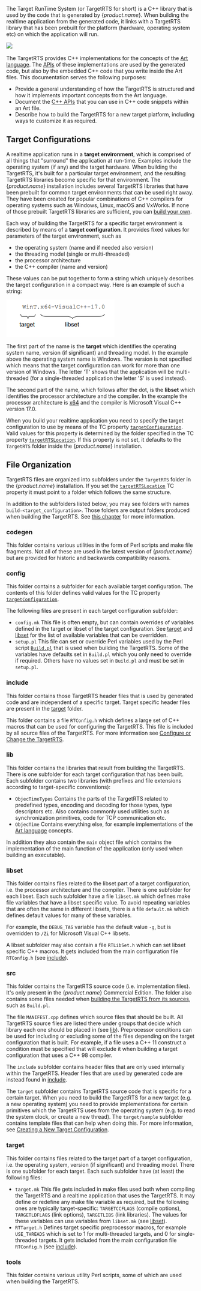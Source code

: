The Target RunTime System (or TargetRTS for short) is a C++ library that is used by the code that is generated by {$product.name$}. When building the realtime application from the generated code, it links with a TargetRTS library that has been prebuilt for the platform (hardware, operating system etc) on which the application will run.

![](../art-lang/images/TargetRTS.png)

The TargetRTS provides C++ implementations for the concepts of the [Art language](../art-lang). The [APIs](../targetrts-api/index.html) of these implementations are used by the generated code, but also by the embedded C++ code that you write inside the Art files. This documentation serves the following purposes:

* Provide a general understanding of how the TargetRTS is structured and how it implements important concepts from the Art language.
* Document the [C++ APIs](../targetrts-api/index.html) that you can use in C++ code snippets within an Art file.
* Describe how to build the TargetRTS for a new target platform, including ways to customize it as required.

## Target Configurations
A realtime application runs in a **target environment**, which is comprised of all things that "surround" the application at run-time. Examples include the operating system (if any) and the target hardware. When building the TargetRTS, it's built for a particular target environment, and the resulting TargetRTS libraries become specific for that environment. The {$product.name$} installation includes several TargetRTS libraries that have been prebuilt for common target environments that can be used right away. They have been created for popular combinations of C++ compilers for operating systems such as Windows, Linux, macOS and VxWorks. If none of those prebuilt TargetRTS libraries are sufficient, you can [build your own](build.md#creating-a-new-target-configuration).

Each way of building the TargetRTS for a specific target environment is described by means of a **target configuration**. It provides fixed values for parameters of the target environment, such as

* the operating system (name and if needed also version)
* the threading model (single or multi-threaded)
* the processor architecture
* the C++ compiler (name and version)

These values can be put together to form a string which uniquely describes the target configuration in a compact way. Here is an example of such a string:

![](images/target_config_name.png)

The first part of the name is the **target** which identifies the operating system name, version (if significant) and threading model. In the example
above the operating system name is Windows. The version is not specified which
means that the target configuration can work for more than one version of Windows.
The letter 'T' shows that the application will be multi-threaded (for a single-threaded application the letter 'S' is used instead).

The second part of the name, which follows after the dot, is the **libset** which identifies the processor architecture and the compiler. In the example the processor architecture is [x64](https://en.wikipedia.org/wiki/X86-64) and the compiler is Microsoft Visual C++ version 17.0.

When you build your realtime application you need to specify the target configuration to use by means of the TC property [`targetConfiguration`](../building/transformation-configurations.md#targetconfiguration). Valid values for this property is determined by the folder specified in the TC property [`targetRTSLocation`](../building/transformation-configurations.md#targetrtslocation). If this property is not set, it defaults to the `TargetRTS` folder inside the {$product.name$} installation.

## File Organization
TargetRTS files are organized into subfolders under the `TargetRTS` folder in the {$product.name$} installation. If you set the [`targetRTSLocation`](../building/transformation-configurations.md#targetrtslocation) TC property it must point to a folder which follows the same structure.

In addition to the subfolders listed below, you may see folders with names `build-<target_configuration>`. Those folders are output folders produced when building the TargetRTS. See [this chapter](build.md#build) for more information.

### codegen
This folder contains various utilities in the form of Perl scripts and make file fragments. Not all of these are used in the latest version of {$product.name$} but are provided for historic and backwards compatibility reasons.

### config
This folder contains a subfolder for each available target configuration. The contents of this folder defines valid values for the TC property [`targetConfiguration`](../building/transformation-configurations.md#targetconfiguration).

The following files are present in each target configuration subfolder:

* `config.mk` This file is often empty, but can contain overrides of variables defined in the target or libset of the target configuration. See [target](#target) and [libset](#libset) for the list of available variables that can be overridden.
* `setup.pl` This file can set or override Perl variables used by the Perl script [`Build.pl`](build.md#build) that is used when building the TargetRTS. Some of the variables have defaults set in `Build.pl` which you only need to override if required. Others have no values set in `Build.pl` and must be set in `setup.pl`.

### include
This folder contains those TargetRTS header files that is used by generated code and are independent of a specific target. Target specific header files are present in the [target](#target) folder.

This folder contains a file `RTConfig.h` which defines a large set of C++ macros that can be used for configuring the TargetRTS. This file is included by all source files of the TargetRTS. For more information see [Configure or Change the TargetRTS](build.md#configure-or-change-the-targetrts).

### lib
This folder contains the libraries that result from building the TargetRTS. There is one subfolder for each target configuration that has been built. Each subfolder contains two libraries (with prefixes and file extensions according to target-specific conventions):

* `ObjecTimeTypes` Contains the parts of the TargetRTS related to predefined types, encoding and decoding for those types, type descriptors etc. Also contains commonly used utilities such as synchronization primitives, code for TCP communication etc.
* `ObjecTime` Contains everything else, for example implementations of the [Art language](../art-lang/index.md) concepts.

In addition they also contain the `main` object file which contains the implementation of the main function of the application (only used when building an executable).

### libset
This folder contains files related to the libset part of a target configuration, i.e. the processor architecture and the compiler. There is one subfolder for each libset. Each such subfolder have a file `libset.mk` which defines make file variables that have a libset specific value. To avoid repeating variables that are often the same in different libsets, there is a file `default.mk` which defines default values for many of these variables.

For example, the `DEBUG_TAG` variable has the default value `-g`, but is overridden to `/Zi` for Microsoft Visual C++ libsets.

A libset subfolder may also contain a file `RTLibSet.h` which can set libset specific C++ macros. It gets included from the main configuration file `RTConfig.h` (see [include](#include)).

### src
This folder contains the TargetRTS source code (i.e. implementation files). It's only present in the {$product.name$} Commercial Edition. The folder also contains some files needed when [building the TargetRTS from its sources](build.md#build), such as `Build.pl`.

The file `MANIFEST.cpp` defines which source files that should be built. All TargetRTS source files are listed there under groups that decide which library each one should be placed in (see [lib](#lib)). Preprocessor conditions can be used for including or excluding some of the files depending on the target configuration that is built. For example, if a file uses a C++ 11 construct a condition must be specified that will exclude it when building a target configuration that uses a C++ 98 compiler.

The `include` subfolder contains header files that are only used internally within the TargetRTS. Header files that are used by generated code are instead found in [include](#include).

The `target` subfolder contains TargetRTS source code that is specific for a certain target. When you need to build the TargetRTS for a new target (e.g. a new operating system) you need to provide implementations for certain primitives which the TargetRTS uses from the operating system (e.g. to read the system clock, or create a new thread). The `target/sample` subfolder contains template files that can help when doing this. For more information, see [Creating a New Target Configuration](build.md#creating-a-new-target-configuration).

### target
This folder contains files related to the target part of a target configuration, i.e. the operating system, version (if significant) and threading model. There is one subfolder for each target. Each such subfolder have (at least) the following files:

* `target.mk` This file gets included in make files used both when compiling the TargetRTS and a realtime application that uses the TargetRTS. It may define or redefine any make file variable as required, but the following ones are typically target-specific: `TARGETCCFLAGS` (compile options), `TARGETLDFLAGS` (link options), `TARGETLIBS` (link libraries). The values for these variables can use variables from `libset.mk` (see [libset](#libset)).
* `RTTarget.h` Defines target specific preprocessor macros, for example `USE_THREADS` which is set to 1 for multi-threaded targets, and 0 for single-threaded targets. It gets included from the main configuration file `RTConfig.h` (see [include](#include)).

### tools
This folder contains various utility Perl scripts, some of which are used when building the TargetRTS.

